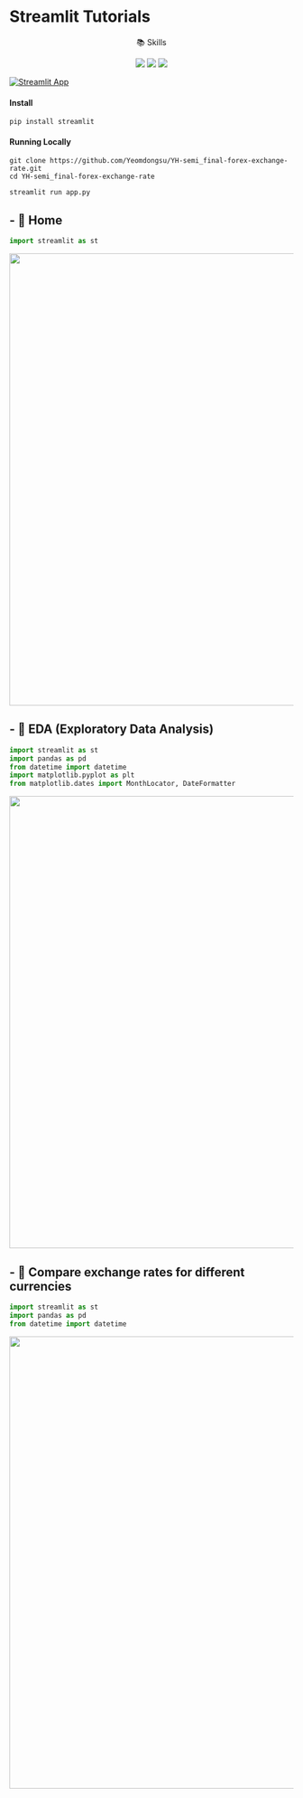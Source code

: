 # Streamlit Tutorials

<p align="center">📚 Skills</p>
<p align="center">
    <img src="https://img.shields.io/badge/Python-3776AB?style=plastic&logo=Python&logoColor=white"/>
    <img src="https://img.shields.io/badge/Streamlit-FF4B4B?style=plastic&logo=Streamlit&logoColor=white"/>
    <img src="https://img.shields.io/badge/Jupyter-F37626?style=plastic&logo=jupyter&logoColor=white"/>    
</p>

[![Streamlit App](https://static.streamlit.io/badges/streamlit_badge_black_white.svg)](http://13.124.75.153:8501/)

#### Install

```
pip install streamlit
```

#### Running Locally

```
git clone https://github.com/Yeomdongsu/YH-semi_final-forex-exchange-rate.git 
cd YH-semi_final-forex-exchange-rate

streamlit run app.py 
```

## - 💸 Home 

```python
import streamlit as st
```

<p><img src= 'https://github.com/Yeomdongsu/YH-semi_final-forex-exchange-rate/assets/117874997/ded64849-6c26-4e15-8af4-ee528b551f88', width='800'></p>

## - 💸 EDA (Exploratory Data Analysis) 

```python
import streamlit as st
import pandas as pd
from datetime import datetime
import matplotlib.pyplot as plt
from matplotlib.dates import MonthLocator, DateFormatter
```

<p><img src='https://github.com/Yeomdongsu/YH-semi_final-forex-exchange-rate/assets/117874997/dd99384b-27e7-4573-a9f9-e9c1c182c16e', width='800'></p>

## - 💸 Compare exchange rates for different currencies

```python
import streamlit as st
import pandas as pd
from datetime import datetime
```

<p><img src='https://github.com/Yeomdongsu/YH-semi_final-forex-exchange-rate/assets/117874997/26491a9c-c8b4-4e5b-adf6-5c37c10a1276', width='800'></p>
